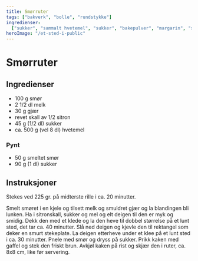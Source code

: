 ```yaml
---
title: Smørruter
tags: ["bakverk", "bolle", "rundstykke"]
ingredienser:
  ["sukker", "sammalt hvetemel", "sukker", "bakepulver", "margarin", "sur melk"]
heroImage: "/et-sted-i-public"
---
```


# Smørruter

## Ingredienser

- 100 g smør
- 2 1/2 dl melk
- 30 g gjær
- revet skall av 1/2 sitron
- 45 g (1/2 dl) sukker
- ca. 500 g (vel 8 dl) hvetemel

### Pynt

- 50 g smeltet smør
- 90 g (1 dl) sukker

## Instruksjoner

Stekes ved 225 gr. på midterste rille i ca. 20 minutter.

Smelt smøret i en kjele og tilsett melk og smuldret gjær og la blandingen bli lunken. Ha i sitronskall, sukker og mel og elt deigen til den er myk og smidig. Dekk den med et klede og la den heve til dobbel størrelse på et lunt sted, det tar ca. 40 minutter. Slå ned deigen og kjevle den til rektangel som deker en smurt stekeplate. La deigen etterheve under et klee på et lunt sted i ca. 30 minutter. Pnele med smør og dryss på sukker. Prikk kaken med gaffel og stek den friskt brun. Avkjøl kaken på rist og skjær den i ruter, ca. 8x8 cm, like før servering.
